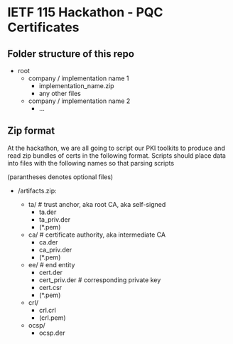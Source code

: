 # IETF 115 Hackathon - PQC Certificates

## Folder structure of this repo

- root
  - company / implementation name 1
    - implementation_name.zip
    - any other files
  - company / implementation name 2
    - ...



## Zip format

At the hackathon, we are all going to script our PKI toolkits to produce and read zip bundles of certs in the following format. Scripts should place data into files with the following names so that parsing scripts 

(parantheses denotes optional files)

- <alg oid>/artifacts.zip:
    - ta/     # trust anchor, aka root CA, aka self-signed
        - ta.der
        - ta_priv.der
        - (*.pem)
    - ca/     # certificate authority, aka intermediate CA
        - ca.der
        - ca_priv.der
        - (*.pem)
    - ee/     # end entity
        - cert.der
        - cert_priv.der    # corresponding private key
        - cert.csr
        - (*.pem)
    - crl/
        - crl.crl
        - (crl.pem)
    - ocsp/
        - ocsp.der
